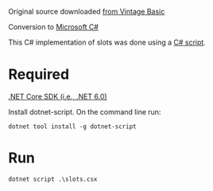 Original source downloaded [from Vintage Basic](http://www.vintage-basic.net/games.html)

Conversion to [Microsoft C#](https://docs.microsoft.com/en-us/dotnet/csharp/)

This C# implementation of slots was done using a [C# script](https://github.com/filipw/dotnet-script).  

# Required
[.NET Core SDK (i.e., .NET 6.0)](https://dotnet.microsoft.com/en-us/download)

Install dotnet-script.  On the command line run:
```
dotnet tool install -g dotnet-script
```

# Run
```
dotnet script .\slots.csx
```